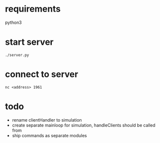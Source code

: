 # requirements #
python3  
  
# start server #
`./server.py`  
  
# connect to server #
`nc <address> 1961`
  
# todo #
- rename clientHandler to simulation
- create separate mainloop for simulation, handleClients should be called from
- ship commands as separate modules
